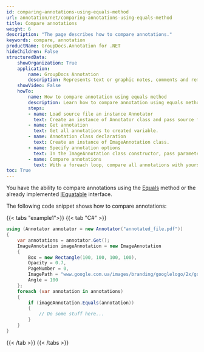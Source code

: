 ```yaml
---
id: comparing-annotations-using-equals-method
url: annotation/net/comparing-annotations-using-equals-method
title: Compare annotations
weight: 6
description: "The page describes how to compare annotations."
keywords: compare, annotation
productName: GroupDocs.Annotation for .NET
hideChildren: False
structuredData:
    showOrganization: True
    application:    
        name: GroupDocs Annotation
        description: Represents text or graphic notes, comments and remarks attached to a specific part of the content of the document using C#
    showVideo: False
    howTo:
        name: How to compare annotation using equals method
        description: Learn how to compare annotation using equals method step by step
        steps:
        - name: Load source file an instance Annotator
          text: Create an instance of Annotator class and pass source file path as a constructor parameter. You may specify absolute or relative file path as per your requirements.
        - name: Get annotation
          text: Get all annotations to created variable.
        - name: Annotation class declaration          
          text: Create an instance of ImageAnnotation class.
        - name: Specify annotation options 
          text: In the ImageAnnotation class constructor, pass parameters.
        - name: Compare annotations
          text: With a foreach loop, compare all annotations with yours.
toc: True
---
```


You have the ability to compare annotations using the [Equals](https://reference.groupdocs.com/annotation/net/groupdocs.annotation.models.annotationmodels/imageannotation/equals) method or the already implemented [IEquatable](https://docs.microsoft.com/en-us/dotnet/api/system.iequatable-1) interface.

The following code snippet shows how to compare annotations:

{{< tabs "example1">}}
{{< tab "C#" >}}
```csharp
using (Annotator annotator = new Annotator("annotated_file.pdf"))
{
	var annotations = annotator.Get();
	ImageAnnotation imageAnnotation = new ImageAnnotation
	{
		Box = new Rectangle(100, 100, 100, 100),
		Opacity = 0.7,
		PageNumber = 0,
		ImagePath = "www.google.com.ua/images/branding/googlelogo/2x/googlelogo_color_92x30dp.png",
		Angle = 100
	};
	foreach (var annotation in annotations)
	{
		if (imageAnnotation.Equals(annotation))
		{
			// Do some stuff here...
		}
	}
}
```
{{< /tab >}}
{{< /tabs >}}

